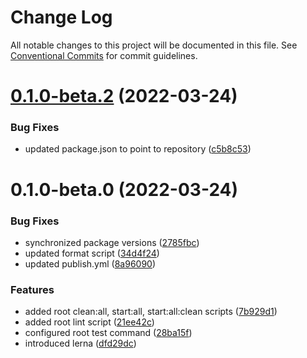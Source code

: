 # Change Log

All notable changes to this project will be documented in this file.
See [Conventional Commits](https://conventionalcommits.org) for commit guidelines.

# [0.1.0-beta.2](https://github.com/worldscapes/engine/compare/v0.1.0-beta.1...v0.1.0-beta.2) (2022-03-24)


### Bug Fixes

* updated package.json to point to repository ([c5b8c53](https://github.com/worldscapes/engine/commit/c5b8c53bdb940e2a359140bc4ccbbc3f38dfb7c6))





# 0.1.0-beta.0 (2022-03-24)


### Bug Fixes

* synchronized package versions ([2785fbc](https://github.com/worldscapes/engine/commit/2785fbc524355b61ab211ffd75a9f908f1d47bbb))
* updated format script ([34d4f24](https://github.com/worldscapes/engine/commit/34d4f2400130b4fb693cf4c5e1e4bd126c03d335))
* updated publish.yml ([8a96090](https://github.com/worldscapes/engine/commit/8a9609080e62452d869ba1c9a003d08b92a4008c))


### Features

* added root clean:all, start:all, start:all:clean scripts ([7b929d1](https://github.com/worldscapes/engine/commit/7b929d1508ddacae204f796b9d190d732be5727b))
* added root lint script ([21ee42c](https://github.com/worldscapes/engine/commit/21ee42c5e8d234678334237f1a6842abde0e28b3))
* configured root test command ([28ba15f](https://github.com/worldscapes/engine/commit/28ba15fa6015be62f07a8f2d67d81f62e6bb372f))
* introduced lerna ([dfd29dc](https://github.com/worldscapes/engine/commit/dfd29dcbe992e6c5cf77e71f98c744460d54eafa))
